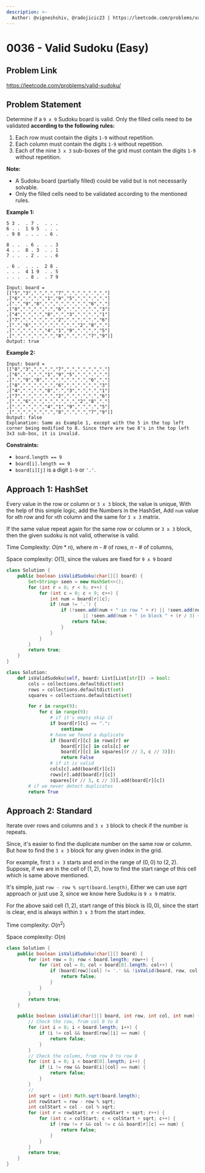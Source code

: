 ```yaml
---
description: >-
  Author: @vigneshshiv, @radojicic23 | https://leetcode.com/problems/valid-sudoku/
---
```


# 0036 - Valid Sudoku (Easy)

## Problem Link

https://leetcode.com/problems/valid-sudoku/

## Problem Statement

Determine if a `9 x 9` Sudoku board is valid. Only the filled cells need to be validated **according to the following rules:**

1. Each row must contain the digits `1-9` without repetition.
2. Each column must contain the digits `1-9` without repetition.
3. Each of the nine `3 x 3` sub-boxes of the grid must contain the digits `1-9` without repetition.

**Note:**

- A Sudoku board (partially filled) could be valid but is not necessarily solvable.
- Only the filled cells need to be validated according to the mentioned rules.

**Example 1:**

```
5 3 .  . 7 .  . . .
6 . .  1 9 5  . . .
. 9 8  . . .  . 6 .

8 . .  . 6 .  . . 3
4 . .  8 . 3  . . 1
7 . .  . 2 .  . . 6

. 6 .  . . .  2 8 .
. . .  4 1 9  . . 5
. . .  . 8 .  . 7 9
```

```
Input: board =
[["5","3",".",".","7",".",".",".","."]
,["6",".",".","1","9","5",".",".","."]
,[".","9","8",".",".",".",".","6","."]
,["8",".",".",".","6",".",".",".","3"]
,["4",".",".","8",".","3",".",".","1"]
,["7",".",".",".","2",".",".",".","6"]
,[".","6",".",".",".",".","2","8","."]
,[".",".",".","4","1","9",".",".","5"]
,[".",".",".",".","8",".",".","7","9"]]
Output: true
```

**Example 2:**

```
Input: board =
[["8","3",".",".","7",".",".",".","."]
,["6",".",".","1","9","5",".",".","."]
,[".","9","8",".",".",".",".","6","."]
,["8",".",".",".","6",".",".",".","3"]
,["4",".",".","8",".","3",".",".","1"]
,["7",".",".",".","2",".",".",".","6"]
,[".","6",".",".",".",".","2","8","."]
,[".",".",".","4","1","9",".",".","5"]
,[".",".",".",".","8",".",".","7","9"]]
Output: false
Explanation: Same as Example 1, except with the 5 in the top left corner being modified to 8. Since there are two 8's in the top left 3x3 sub-box, it is invalid.
```

**Constraints:**

- `board.length == 9`
- `board[i].length == 9`
- `board[i][j]` is a digit `1-9` or `'.'`.

## Approach 1: HashSet

Every value in the row or column or `3 x 3` block, the value is unique, With the help of this simple logic, add the Numbers in the HashSet, Add `num` value for `m`th row and for `n`th column and the same for `3 x 3` matrix.

If the same value repeat again for the same row or column or `3 x 3` block, then the given sudoku is not valid, otherwise is valid.

Time Complexity: $O(m * n)$, where $m$ - # of rows, $n$ - # of columns,

Space complexity: $O(1)$, since the values are fixed for `9 x 9` board

<Tabs>
<TabItem value="java" label="Java">
<SolutionAuthor name="@vigneshshiv"/>

```java
class Solution {
    public boolean isValidSudoku(char[][] board) {
        Set<String> seen = new HashSet<>();
        for (int r = 0; r < 9; r++) {
            for (int c = 0; c < 9; c++) {
                int num = board[r][c];
                if (num != '.') {
                    if (!seen.add(num + " in row " + r) || !seen.add(num + " in column " + c)
                            || !seen.add(num + " in block " + (r / 3) + "-" + (c / 3))) {
                        return false;
                    }
                }
            }
        }
        return true;
    }
}
```

</TabItem>

<TabItem value="python" label="Python">
<SolutionAuthor name="@radojicic23"/>

```python
class Solution:
    def isValidSudoku(self, board: List[List[str]]) -> bool:
        cols = collections.defaultdict(set)
        rows = collections.defaultdict(set)
        squares = collections.defaultdict(set)

        for r in range(9):
            for c in range(9):
                # if it's empty skip it
                if board[r][c] == ".":
                    continue
                # have we found a duplicate
                if (board[r][c] in rows[r] or
                    board[r][c] in cols[c] or
                    board[r][c] in squares[(r // 3, c // 3)]):
                    return False
                # if it is valid
                cols[c].add(board[r][c])
                rows[r].add(board[r][c])
                squares[(r // 3, c // 3)].add(board[r][c])
        # if we never detect duplicates
        return True
```

</TabItem>
</Tabs>

## Approach 2: Standard

Iterate over rows and columns and `3 x 3` block to check if the number is repeats.

Since, it's easier to find the duplicate number on the same row or column. But how to find the `3 x 3` block for any given index in the grid.

For example, first `3 x 3` starts and end in the range of $(0, 0)$ to $(2, 2)$. Suppose, if we are in the cell of $(1, 2)$, how to find the start range of this cell which is same above mentioned.

It's simple, just `row - row % sqrt(board.length)`, Either we can use $sqrt$ approach or just use 3, since we know here Sudoku is `9 x 9` matrix.

For the above said cell $(1, 2)$, start range of this block is $(0, 0)$, since the start is clear, end is always within `3 x 3` from the start index.

Time complexity: $O(n^2)$

Space complexity: $O(n)$

<Tabs>
<TabItem value="java" label="Java">
<SolutionAuthor name="@vigneshshiv"/>

```java
class Solution {
    public boolean isValidSudoku(char[][] board) {
        for (int row = 0; row < board.length; row++) {
            for (int col = 0; col < board[0].length; col++) {
                if (board[row][col] != '.' && !isValid(board, row, col, board[row][col])) {
                    return false;
                }
            }
        }
        return true;
    }

    public boolean isValid(char[][] board, int row, int col, int num) {
        // Check the row, from col 0 to 8
        for (int i = 0; i < board.length; i++) {
            if (i != col && board[row][i] == num) {
                return false;
            }
        }
        // Check the column, from row 0 to row 8
        for (int i = 0; i < board[0].length; i++) {
            if (i != row && board[i][col] == num) {
                return false;
            }
        }
        //
        int sqrt = (int) Math.sqrt(board.length);
        int rowStart = row - row % sqrt;
        int colStart = col - col % sqrt;
        for (int r = rowStart; r < rowStart + sqrt; r++) {
            for (int c = colStart; c < colStart + sqrt; c++) {
                if (row != r && col != c && board[r][c] == num) {
                    return false;
                }
            }
        }
        return true;
    }
}
```

</TabItem>
</Tabs>
